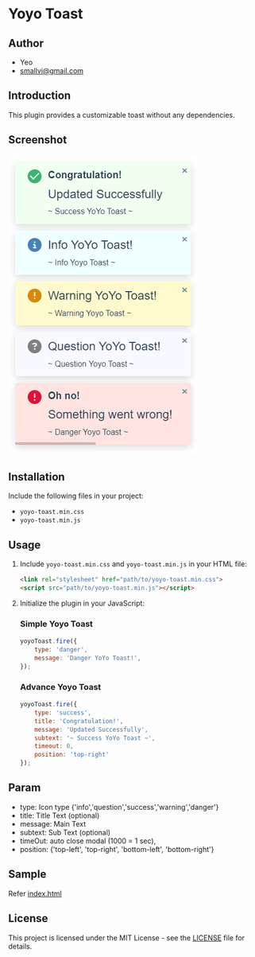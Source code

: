 # Yoyo Toast

## Author
- Yeo
- smallvi@gmail.com

## Introduction

This plugin provides a customizable toast without any dependencies.

## Screenshot

![Yoyo Toast](images/sample_yoyo_toast.png)

## Installation

Include the following files in your project:

- `yoyo-toast.min.css`
- `yoyo-toast.min.js`

## Usage

1. Include `yoyo-toast.min.css` and `yoyo-toast.min.js` in your HTML file:

   ```html
   <link rel="stylesheet" href="path/to/yoyo-toast.min.css">
   <script src="path/to/yoyo-toast.min.js"></script>
   ```

2. Initialize the plugin in your JavaScript:
    
    ### Simple Yoyo Toast

    ```javascript
    yoyoToast.fire({
        type: 'danger',
        message: 'Danger YoYo Toast!',
    });
    ```
    
    ### Advance Yoyo Toast

    ```javascript
    yoyoToast.fire({
        type: 'success',
        title: 'Congratulation!',
        message: 'Updated Successfully',
        subtext: '~ Success YoYo Toast ~',
        timeout: 0,
        position: 'top-right'
    });
    ```

## Param

- type: Icon type {'info','question','success','warning','danger'}
- title: Title Text (optional)
- message: Main Text
- subtext: Sub Text (optional)
- timeOut: auto close modal (1000 = 1 sec),
- position: {'top-left', 'top-right', 'bottom-left', 'bottom-right'}

## Sample

Refer [index.html](index.html)

## License

This project is licensed under the MIT License - see the [LICENSE](LICENSE) file for details.